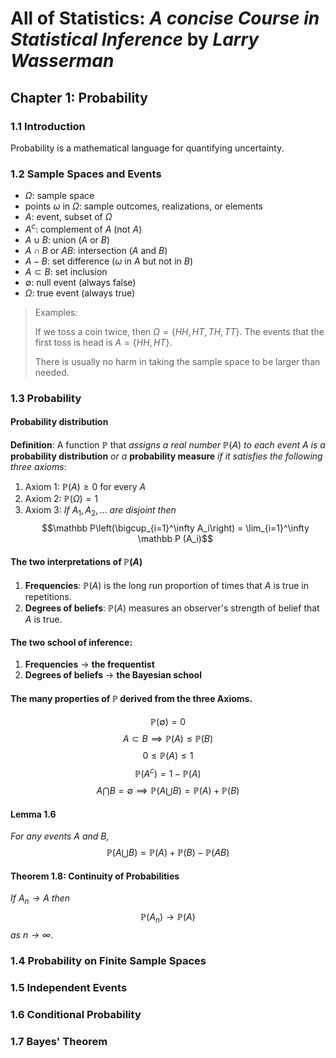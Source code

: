 # All of Statistics: *A concise Course in Statistical Inference* by *Larry Wasserman*

## Chapter 1: Probability

### 1.1 Introduction
Probability is a mathematical language for quantifying uncertainty.

### 1.2 Sample Spaces and Events

- $\Omega$: sample space
- points $\omega$ in $\Omega$: sample outcomes, realizations, or elements
- $A$: event, subset of $\Omega$
- $A^c$: complement of $A$ (not $A$)
- $A \cup B$: union ($A$ or $B$)
- $A \cap B$ or $AB$: intersection ($A$ and $B$)
- $A - B$: set difference ($\omega$ in $A$ but not in $B$)
- $A \subset B$: set inclusion
- $\emptyset$: null event (always false)
- $\Omega$: true event (always true)

> Examples: 
>
> If we toss a coin twice, then $\Omega = \{HH, HT, TH, TT\}$. The events that the first toss is head is $A = \{HH, HT\}$.
>
> There is usually no harm in taking the sample space to be larger than needed. 

### 1.3 Probability

#### Probability distribution

**Definition**: A function $\mathbb P$ that *assigns a real number* $\mathbb P (A)$ *to each event A is a* **probability distribution** *or a* **probability measure** *if it satisfies the following three axioms*:
1. Axiom 1: $\mathbb P (A) \ge 0$ for every $A$
2. Axiom 2: $\mathbb P (\Omega) = 1$
3. Axiom 3: *If* $A_1, A_2, ...$ *are disjoint then*
$$\mathbb P\left(\bigcup_{i=1}^\infty A_i\right) = \lim_{i=1}^\infty \mathbb P (A_i)$$

#### The two interpretations of $\mathbb P(A)$
1. **Frequencies**: $\mathbb P(A)$ is the long run proportion of times that $A$ is true in repetitions.
2. **Degrees of beliefs**: $\mathbb P(A)$ measures an observer's strength of belief that $A$ is true.

#### The two school of inference:
1. **Frequencies** -> **the frequentist**
2. **Degrees of beliefs** -> **the Bayesian school**

#### The many properties of $\mathbb P$ derived from the three Axioms.

$$\mathbb P(\emptyset) = 0$$
$$A \subset B \implies \mathbb P(A) \le \mathbb P(B)$$
$$0 \le \mathbb P(A) \le 1$$
$$\mathbb P(A^c) = 1 - \mathbb P(A)$$
$$A \bigcap B = \emptyset \implies \mathbb P(A \bigcup B) = \mathbb P(A) + \mathbb P(B)$$

#### Lemma 1.6

*For any events $A$ and $B$,*
$$ \mathbb P(A \bigcup B) = \mathbb P(A) + \mathbb P(B) - \mathbb P(AB)$$

#### Theorem 1.8: Continuity of Probabilities

*If $A_n \to A$ then*
$$ \mathbb P(A_n) \to \mathbb P(A)$$
*as $n \to \infty$*.

### 1.4 Probability on Finite Sample Spaces


### 1.5 Independent Events


### 1.6 Conditional Probability


### 1.7 Bayes' Theorem


